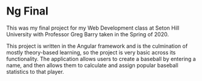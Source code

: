 # Ng Final
This was my final project for my Web Development class at Seton Hill University with Professor Greg Barry taken in the Spring of 2020.

This project is written in the Angular framework and is the culmination of mostly theory-based learning, so the project is very basic across its functionality. The application allows users to create a baseball by entering a name, and then allows them to calculate and assign popular baseball statistics to that player.

